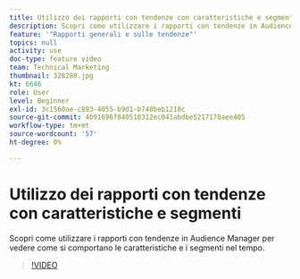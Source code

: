 ```yaml
---
title: Utilizzo dei rapporti con tendenze con caratteristiche e segmenti
description: Scopri come utilizzare i rapporti con tendenze in Audience Manager per vedere come si comportano le caratteristiche e i segmenti nel tempo.
feature: '"Rapporti generali e sulle tendenze"'
topics: null
activity: use
doc-type: feature video
team: Technical Marketing
thumbnail: 328280.jpg
kt: 6646
role: User
level: Beginner
exl-id: 3c1560ae-c893-4055-b9d1-b748beb1218c
source-git-commit: 4b91696f840518312ec041abdbe5217178aee405
workflow-type: tm+mt
source-wordcount: '57'
ht-degree: 0%

---
```


# Utilizzo dei rapporti con tendenze con caratteristiche e segmenti

Scopri come utilizzare i rapporti con tendenze in Audience Manager per vedere come si comportano le caratteristiche e i segmenti nel tempo.

>[!VIDEO](https://video.tv.adobe.com/v/328280/?quality=12&learn=on)
